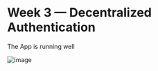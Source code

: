 # Week 3 — Decentralized Authentication

The App is running well

![image](https://user-images.githubusercontent.com/21007127/226589045-9d20131b-44af-4047-87dd-d6e17408fc0c.png)

